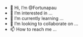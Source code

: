 - 👋 Hi, I’m @Fortunapau
- 👀 I’m interested in ...
- 🌱 I’m currently learning ...
- 💞️ I’m looking to collaborate on ...
- 📫 How to reach me ...

<!---
Fortunapau/Fortunapau is a ✨ special ✨ repository because its `README.md` (this file) appears on your GitHub profile.
You can click the Preview link to take a look at your changes.
--->

